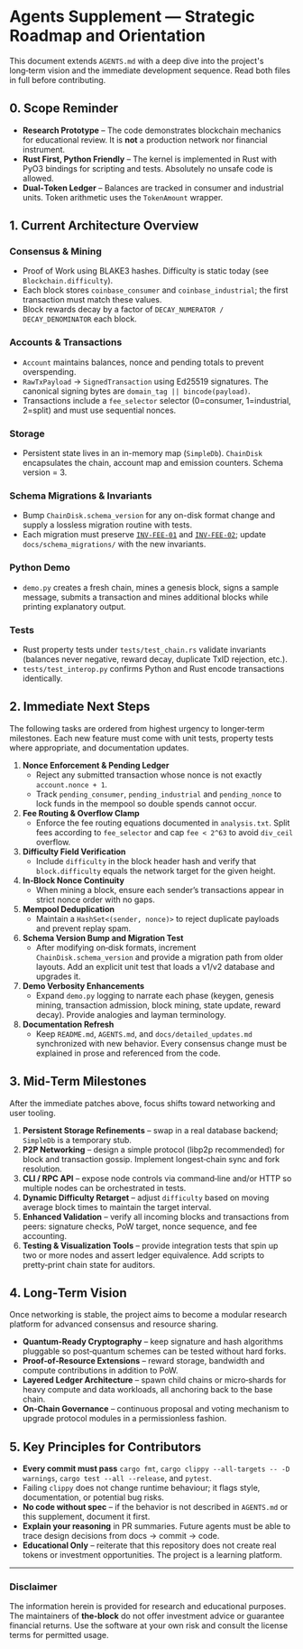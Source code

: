 # Agents Supplement — Strategic Roadmap and Orientation

This document extends `AGENTS.md` with a deep dive into the project's long‑term vision and the immediate development sequence. Read both files in full before contributing.

## 0. Scope Reminder

* **Research Prototype** – The code demonstrates blockchain mechanics for educational review. It is **not** a production network nor financial instrument.
* **Rust First, Python Friendly** – The kernel is implemented in Rust with PyO3 bindings for scripting and tests. Absolutely no unsafe code is allowed.
* **Dual‑Token Ledger** – Balances are tracked in consumer and industrial units. Token arithmetic uses the `TokenAmount` wrapper.

## 1. Current Architecture Overview

### Consensus & Mining
* Proof of Work using BLAKE3 hashes. Difficulty is static today (see `Blockchain.difficulty`).
* Each block stores `coinbase_consumer` and `coinbase_industrial`; the first transaction must match these values.
* Block rewards decay by a factor of `DECAY_NUMERATOR / DECAY_DENOMINATOR` each block.

### Accounts & Transactions
* `Account` maintains balances, nonce and pending totals to prevent overspending.
* `RawTxPayload` → `SignedTransaction` using Ed25519 signatures. The canonical signing bytes are `domain_tag || bincode(payload)`.
* Transactions include a `fee_selector` selector (0=consumer, 1=industrial, 2=split) and must use sequential nonces.

### Storage
* Persistent state lives in an in-memory map (`SimpleDb`). `ChainDisk` encapsulates the chain, account map and emission counters. Schema version = 3.

### Schema Migrations & Invariants
* Bump `ChainDisk.schema_version` for any on-disk format change and supply a lossless migration routine with tests.
* Each migration must preserve [`INV-FEE-01`](ECONOMICS.md#inv-fee-01) and [`INV-FEE-02`](ECONOMICS.md#inv-fee-02); update `docs/schema_migrations/` with the new invariants.

### Python Demo
* `demo.py` creates a fresh chain, mines a genesis block, signs a sample message, submits a transaction and mines additional blocks while printing explanatory output.

### Tests
* Rust property tests under `tests/test_chain.rs` validate invariants (balances never negative, reward decay, duplicate TxID rejection, etc.).
* `tests/test_interop.py` confirms Python and Rust encode transactions identically.

## 2. Immediate Next Steps
The following tasks are ordered from highest urgency to longer‑term milestones. Each new feature must come with unit tests, property tests where appropriate, and documentation updates.

1. **Nonce Enforcement & Pending Ledger**
   - Reject any submitted transaction whose nonce is not exactly `account.nonce + 1`.
   - Track `pending_consumer`, `pending_industrial` and `pending_nonce` to lock funds in the mempool so double spends cannot occur.
2. **Fee Routing & Overflow Clamp**
   - Enforce the fee routing equations documented in `analysis.txt`. Split fees according to `fee_selector` and cap `fee < 2^63` to avoid `div_ceil` overflow.
3. **Difficulty Field Verification**
   - Include `difficulty` in the block header hash and verify that `block.difficulty` equals the network target for the given height.
4. **In‑Block Nonce Continuity**
   - When mining a block, ensure each sender’s transactions appear in strict nonce order with no gaps.
5. **Mempool Deduplication**
   - Maintain a `HashSet<(sender, nonce)>` to reject duplicate payloads and prevent replay spam.
6. **Schema Version Bump and Migration Test**
   - After modifying on‑disk formats, increment `ChainDisk.schema_version` and provide a migration path from older layouts. Add an explicit unit test that loads a v1/v2 database and upgrades it.
7. **Demo Verbosity Enhancements**
   - Expand `demo.py` logging to narrate each phase (keygen, genesis mining, transaction admission, block mining, state update, reward decay). Provide analogies and layman terminology.
8. **Documentation Refresh**
   - Keep `README.md`, `AGENTS.md`, and `docs/detailed_updates.md` synchronized with new behavior. Every consensus change must be explained in prose and referenced from the code.

## 3. Mid‑Term Milestones
After the immediate patches above, focus shifts toward networking and user tooling.

1. **Persistent Storage Refinements** – swap in a real database backend; `SimpleDb` is a temporary stub.
2. **P2P Networking** – design a simple protocol (libp2p recommended) for block and transaction gossip. Implement longest‑chain sync and fork resolution.
3. **CLI / RPC API** – expose node controls via command‑line and/or HTTP so multiple nodes can be orchestrated in tests.
4. **Dynamic Difficulty Retarget** – adjust `difficulty` based on moving average block times to maintain the target interval.
5. **Enhanced Validation** – verify all incoming blocks and transactions from peers: signature checks, PoW target, nonce sequence, and fee accounting.
6. **Testing & Visualization Tools** – provide integration tests that spin up two or more nodes and assert ledger equivalence. Add scripts to pretty‑print chain state for auditors.

## 4. Long‑Term Vision
Once networking is stable, the project aims to become a modular research platform for advanced consensus and resource sharing.

* **Quantum‑Ready Cryptography** – keep signature and hash algorithms pluggable so post‑quantum schemes can be tested without hard forks.
* **Proof‑of‑Resource Extensions** – reward storage, bandwidth and compute contributions in addition to PoW.
* **Layered Ledger Architecture** – spawn child chains or micro‑shards for heavy compute and data workloads, all anchoring back to the base chain.
* **On‑Chain Governance** – continuous proposal and voting mechanism to upgrade protocol modules in a permissionless fashion.

## 5. Key Principles for Contributors

* **Every commit must pass** `cargo fmt`, `cargo clippy --all-targets -- -D warnings`,
  `cargo test --all --release`, and `pytest`.
* Failing `clippy` does not change runtime behaviour; it flags style,
  documentation, or potential bug risks.
* **No code without spec** – if the behavior is not described in `AGENTS.md` or this supplement, document it first.
* **Explain your reasoning** in PR summaries. Future agents must be able to trace design decisions from docs → commit → code.
* **Educational Only** – reiterate that this repository does not create real tokens or investment opportunities. The project is a learning platform.

---

### Disclaimer
The information herein is provided for research and educational purposes. The maintainers of **the‑block** do not offer investment advice or guarantee financial returns. Use the software at your own risk and consult the license terms for permitted usage.

